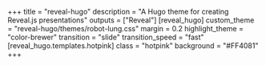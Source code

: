 +++ 
title = "reveal-hugo" description = "A Hugo theme for creating Reveal.js presentations" outputs = ["Reveal"] [reveal_hugo] custom_theme = "reveal-hugo/themes/robot-lung.css" margin = 0.2 highlight_theme = "color-brewer" transition = "slide" transition_speed = "fast" [reveal_hugo.templates.hotpink] class = "hotpink" background = "#FF4081" 
+++

